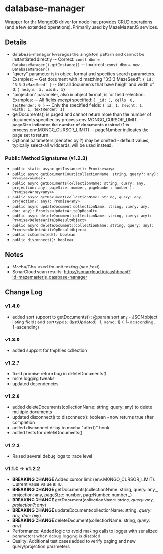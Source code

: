 # database-manager

Wrapper for the MongoDB driver for node that provides CRUD operations (and a few extended operations). Primarily used by MazeMasterJS services.

## Details

- database-manager leverages the singleton pattern and cannot be instantiated directly
  -- Correct: `const dbm = DatabaseManager().getInstance()`
  -- Incorrect: `const dbm = new DatabaseManager()`
- "query" parameter is in object format and specifies search parameters. Examples:
  -- Get document with id matching "3:3:3:MazeSeed": `{ id: '3:3:3:MazeSeed' }`
  -- Get all documents that have height and width of 3: `{ height: 3, width: 3}`
- "projection" parameter, also in object format, is for field selection. Examples:
  -- All fields _except_ specified: `{ _id: 0, cells: 0, textRender: 0 }`
  -- Only the specified fields: `{ id: 1, height: 1, width: 1, textRender: 1}`
- getDocuments() is paged and cannot return more than the number of documents specified by process.env.MONGO_CURSOR_LIMIT.
  -- pageSize indicates the number of documents desired (1 to process.env.MONGO_CURSOR_LIMIT)
  -- pageNumber indicates the page set to return
- Optional parameters (denoted by ?) may be omitted - default values, typically select-all wildcards, will be used instead.

### Public Method Signatures (v1.2.3)

- `public static async getInstance(): Promise<any>`
- `public async getDocumentCount(collectionName: string, query?: any): Promise<number>`
- `public async getDocuments(collectionName: string, query: any, projection: any, pageSize: number, pageNumber: number ): Promise<Array<any>>`
- `public async getDocument(collectionName: string, query: any, projection?: any): Promise<any>`
- `public async updateDocument(collectionName: string, query: any, doc: any): Promise<UpdateWriteOpResult>`
- `public async deleteDocument(collectionName: string, query: any): Promise<DeleteWriteOpResultObject>`
- `public async deleteDocuments(collectionName: string, query: any): Promise<DeleteWriteOpResultObject>`
- `public isConnected(): boolean`
- `public disconnect(): boolean`

## Notes

- Mocha/Chai used for unit testing (see /test)
- SonarCloud scan results: https://sonarcloud.io/dashboard?id=mazemasterjs_database-manager

## Change Log

### v1.4.0

- added sort support to getDocuments() : @param sort any - JSON object listing fields and sort types: {lastUpdated: -1, name: 1} (-1=descending, 1=ascending)

### v1.3.0

- added support for trophies collection

### v1.2.7

- fixed promise return bug in deleteDocuments()
- more logging tweaks
- updated dependencies

### v1.2.6

- added deleteDocuments(collectionName: string, query: any) to delete multiple documents
- updated disconnect() to disconnect(): boolean - now returns true after completion
- added disconnect delay to mocha "after()" hook
- added tests for deleteDocuments()

### v1.2.3

- Raised several debug logs to trace level

### v1.1.0 -> v1.2.2

- **BREAKING CHANGE** Added cursor limit (env.MONGO_CURSOR_LIMIT). Current value value is 10.
- **BREAKING CHANGE** getDocuments(collectionName: string, query: any,_ projection: any, pageSize: number, pageNumber: number _)
- **BREAKING CHANGE** getDocument(collectionName: _string, query: any, projection?: any_)
- **BREAKING CHANGE** updateDocument(collectionName: string, _query: any, doc: any_)
- **BREAKING CHANGE** deleteDocument(collectionName: string, _query: any_)
- Performance: Added logic to avoid making calls to logger with serialized parameters when debug logging is disabled
- Quality: Additional test cases added to verify paging and new query/projection parameters
